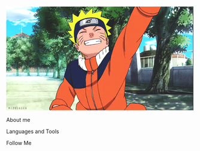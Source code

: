 ![Header](https://github.com/Regishaa/Regishaa/blob/main/Assets/HYxR.gif)

About me

Languages and Tools

Follow Me